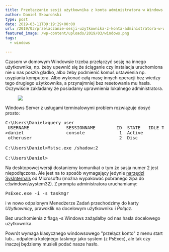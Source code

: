```yaml
---
title: Przełączanie sesji użytkownika z konta administratora w Windows 8+
author: Daniel Skowroński
type: post
date: 2019-03-11T09:19:29+00:00
url: /2019/03/przelaczanie-sesji-uzytkownika-z-konta-administratora-w-windows-8/
featured_image: /wp-content/uploads/2019/03/windows.png
tags:
  - windows

---
```

Czasem w domowym Windowsie trzeba przełączyć sesję na innego użytkownika, np. żeby upewnić się że ściąganie czy instalacja uruchomiona nie u nas poszła gładko, albo żeby podmienić komuś ustawienia np. usypiania komputera. Albo wykonać całą masę innych operacji bez wiedzy tego drugiego użytkownika, a przynajmniej bez resetowania mu hasła. Oczywiście zakładamy że posiadamy uprawnienia lokalnego administratora.<figure class="wp-block-image">

![](/wp-content/uploads/2019/03/windows.png) </figure> 

Windows Server z usługami terminalowymi problem rozwiązuje dosyć prosto:

<pre class="EnlighterJSRAW" data-enlighter-language="generic" data-enlighter-theme="" data-enlighter-highlight="" data-enlighter-linenumbers="" data-enlighter-lineoffset="" data-enlighter-title="" data-enlighter-group="">C:\Users\Daniel>query user
 USERNAME              SESSIONNAME        ID  STATE   IDLE TIME  LOGON TIME
>daniel                console             1  Active         16  10.03.2019 12:53
 otheruser                                 2  Disc           16  10.03.2019 21:44

C:\Users\Daniel>Mstsc.exe /shadow:2

C:\Users\Daniel></pre>

Na desktopowej wersji dostaniemy komunikat o tym że sasja numer 2 jest niepodłączona. Ale jest na to sposób wymagający jedynie [narzędzi SysInternals][1] od Microsoftu (można wypakować pobranego zipa do c:\windows\system32). Z prompta administratora uruchamiamy:

<pre class="EnlighterJSRAW" data-enlighter-language="generic" data-enlighter-theme="" data-enlighter-highlight="" data-enlighter-linenumbers="" data-enlighter-lineoffset="" data-enlighter-title="" data-enlighter-group="">PsExec.exe -i -s taskmgr</pre>

i w nowo odpalonym Menedżerze Zadań przechodzimy do karty _Użytkownicy_, prawoklik na docelowym użytkowniku i _Połącz_.

Bez uruchomienia z flagą -s Windows zażądałby od nas hasła docelowego użytkownika.

Powrót wymaga klasycznego windowsowego "przełącz konto" z menu start lub... odpalenia kolejnego taskmgr jako system (z PsExec), ale tak czy inaczej będziemy musieli podać nasze hasło.

 [1]: https://docs.microsoft.com/en-us/sysinternals/downloads/psexec